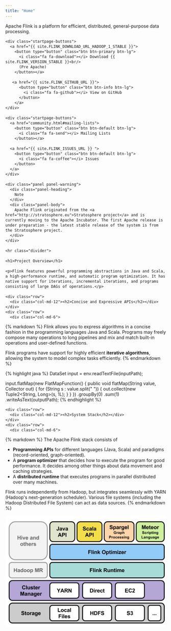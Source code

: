 ```yaml
---
title: "Home"
---
```


<div class="row">
  <div class="col-md-12">
    <p class="lead text-center">Apache Flink is a platform for efficient, distributed, general-purpose data processing.</p>

    <div class="startpage-buttons">
      <a href="{{ site.FLINK_DOWNLOAD_URL_HADOOP_1_STABLE }}">
        <button type="button" class="btn btn-primary btn-lg">
          <i class="fa fa-download"></i> Download {{ site.FLINK_VERSION_STABLE }}<br/>
          (Pre Apache)
        </button></a>

       <a href="{{ site.FLINK_GITHUB_URL }}">
          <button type="button" class="btn btn-info btn-lg">
            <i class="fa fa-github"></i> View on GitHub
          </button>
        </a>
    </div>

    <div class="startpage-buttons">
      <a href="community.html#mailing-lists">
        <button type="button" class="btn btn-default btn-lg">
          <i class="fa fa-send"></i> Mailing Lists
        </button></a>

      <a href="{{ site.FLINK_ISSUES_URL }} ">
        <button type="button" class="btn btn-default btn-lg">
          <i class="fa fa-coffee"></i> Issues
        </button>
      </a>
    </div>

    <div class="panel panel-warning">
      <div class="panel-heading">
        Note
      </div>
      <div class="panel-body">
        Apache Flink originated from the <a href="http://stratosphere.eu">Stratosphere project</a> and is currently moving to the Apache Incubator. The first Apache release is under preparation - the latest stable release of the system is from the Stratosphere project.
      </div>
    </div>

    <hr class="divider">

    <h1>Project Overview</h1>

    <p>Flink features powerful programming abstractions in Java and Scala, a high-performance runtime, and automatic program optimization. It has native support for iterations, incremental iterations, and programs consisting of large DAGs of operations.</p>

    <div class="row">
      <div class="col-md-12"><h2>Concise and Expressive APIs</h2></div>
    </div>
    <div class="row">
      <div class="col-md-6">
{% markdown %}
Flink allows you to express algorithms in a concise fashion in the programming languages Java and Scala.
Programs may freely compose many operations to long pipelines and mix and match built-in operations and
user-defined functions.

Flink programs have support for highly efficient **iterative algorithms**, allowing the system to model
complex tasks efficiently.
{% endmarkdown %}
      </div>
      <div class="col-md-6">
{% highlight java %}
DataSet<String> input = env.readTextFile(inputPath);

input.flatMap(new FlatMapFunction() {
   public void flatMap(String value, Collector out) {
       for (String s : value.split(" ")) {
           out.collect(new Tuple2<String, Long>(s, 1L);
       }
   }
})
.groupBy(0)
.sum(1)
.writeAsText(outputPath);
{% endhighlight %}
      </div>
    </div>

    <div class="row">
      <div class="col-md-12"><h2>System Stack</h2></div>
    </div>
    <div class="row">
      <div class="col-md-6">
{% markdown %}
The Apache Flink stack consists of

- **Programming APIs** for different languages (Java, Scala) and
paradigms (record-oriented, graph-oriented).
- A **program optimizer** that decides how to execute the program
for good performance. It decides among other things about data
movement and caching strategies.
- A **distributed runtime** that executes programs in parallel
distributed over many machines.

Flink runs independently from Hadoop, but integrates
seamlessly with YARN (Hadoop's next-generation scheduler).
Various file systems (including the Hadoop Distributed
File System) can act as data sources.
{% endmarkdown %}
      </div>
      <div class="col-md-6">
        <div style="text-align: center;">
          <img src="img/flink_stack.svg" alt="Flink Stack"/>
        </div>
      </div>
    </div>
  </div>
</div>